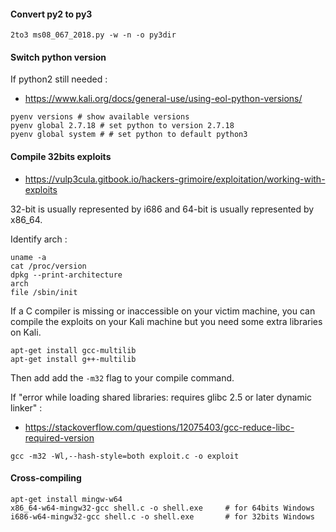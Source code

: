 #### Convert py2 to py3

```
2to3 ms08_067_2018.py -w -n -o py3dir
```

#### Switch python version

If python2 still needed :

- https://www.kali.org/docs/general-use/using-eol-python-versions/

```
pyenv versions # show available versions 
pyenv global 2.7.18 # set python to version 2.7.18
pyenv global system # # set python to default python3
```

#### Compile 32bits exploits

- https://vulp3cula.gitbook.io/hackers-grimoire/exploitation/working-with-exploits

32-bit is usually represented by i686 and 64-bit is usually represented by x86_64. 

Identify arch :
```
uname -a
cat /proc/version
dpkg --print-architecture
arch
file /sbin/init
```

If a C compiler is missing or inaccessible on your victim machine, you can compile the exploits on your Kali machine but you need some extra libraries on Kali.

```
apt-get install gcc-multilib
apt-get install g++-multilib
```

Then add add the `-m32` flag to your compile command.

If "error while loading shared libraries: requires glibc 2.5 or later dynamic linker" :

- https://stackoverflow.com/questions/12075403/gcc-reduce-libc-required-version

```
gcc -m32 -Wl,--hash-style=both exploit.c -o exploit
```

#### Cross-compiling

```
apt-get install mingw-w64
x86_64-w64-mingw32-gcc shell.c -o shell.exe     # for 64bits Windows
i686-w64-mingw32-gcc shell.c -o shell.exe       # for 32bits Windows
```

